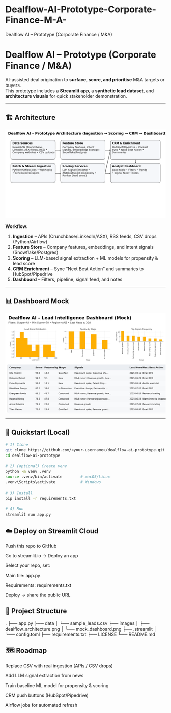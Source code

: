 # Dealflow-AI-Prototype-Corporate-Finance-M-A-
Dealflow AI – Prototype (Corporate Finance / M&amp;A)

# Dealflow AI – Prototype (Corporate Finance / M&A)

AI-assisted deal origination to **surface, score, and prioritise** M&A targets or buyers.  
This prototype includes a **Streamlit app**, a **synthetic lead dataset**, and **architecture visuals** for quick stakeholder demonstration.

---

## 🏗 Architecture

![Architecture](dealflow_architecture.png)

**Workflow:**  
1. **Ingestion** – APIs (Crunchbase/LinkedIn/ASX), RSS feeds, CSV drops (Python/Airflow)  
2. **Feature Store** – Company features, embeddings, and intent signals (Snowflake/Postgres)  
3. **Scoring** – LLM-based signal extraction + ML models for propensity & lead score  
4. **CRM Enrichment** – Sync “Next Best Action” and summaries to HubSpot/Pipedrive  
5. **Dashboard** – Filters, pipeline, signal feed, and notes

---

## 📊 Dashboard Mock

![Dashboard](mock_dashboard.png)

---

## 🚀 Quickstart (Local)

```bash
# 1) Clone
git clone https://github.com/<your-username>/dealflow-ai-prototype.git
cd dealflow-ai-prototype

# 2) (optional) Create venv
python -m venv .venv
source .venv/bin/activate        # macOS/Linux
.venv\Scripts\activate           # Windows

# 3) Install
pip install -r requirements.txt

# 4) Run
streamlit run app.py
```

## ☁️ Deploy on Streamlit Cloud
Push this repo to GitHub

Go to streamlit.io → Deploy an app

Select your repo, set:

Main file: app.py

Requirements: requirements.txt

Deploy → share the public URL

## 📁 Project Structure

.
├── app.py
├── data
│   └── sample_leads.csv
├── images
│   ├── dealflow_architecture.png
│   └── mock_dashboard.png
├── .streamlit
│   └── config.toml
├── requirements.txt
├── LICENSE
└── README.md

## 🗺 Roadmap
 Replace CSV with real ingestion (APIs / CSV drops)

 Add LLM signal extraction from news

 Train baseline ML model for propensity & scoring

 CRM push buttons (HubSpot/Pipedrive)

 Airflow jobs for automated refresh

